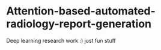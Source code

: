 # Attention-based-automated-radiology-report-generation
Deep learning research work :) just fun stuff
